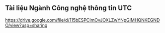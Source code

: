 ## Tài liệu Ngành Công nghệ thông tin UTC
 
https://drive.google.com/file/d/115bESPCImOvJOXLZwYNpGIMHQNKEGNDO/view?usp=sharing
